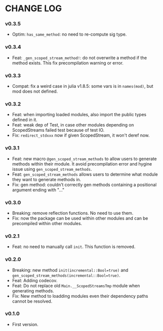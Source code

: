 # CHANGE LOG

### v0.3.5

- Optim: `has_same_method`: no need to re-compute sig type.

### v0.3.4

- Feat: `_gen_scoped_stream_method!`: do not overwrite a method if the method exists. This fix precompilation warning or error.

### v0.3.3

- Compat: fix a weird case in julia v1.8.5: some vars is in `names(mod)`, but mod does not defined.

### v0.3.2

- Feat: when importing loaded modules, also import the public types defined in it.
- Feat: weak dep of Test, in case other modules depending on ScopedStreams failed test because of test IO.
- Fix: `redirect_stdxxx` now if given ScopedStream, it won't deref now.

### v0.3.1

- Feat: new macro `@gen_scoped_stream_methods` to allow users to generate methods within their module. It avoid precompilation error and hygine issue using `gen_scoped_stream_methods`.
- Feat: `gen_scoped_stream_methods` allows users to determine what module they want to generate methods in.
- Fix: gen method: couldn't correctly gen methods containing a positional argument ending with "..."

### v0.3.0

- Breaking: remove reflection functions. No need to use them.
- Fix: now the package can be used within other modules and can be precompiled within other modules.

### v0.2.1

- Feat: no need to manually call `init`. This function is removed.

### v0.2.0

- Breaking: new method `init(incremental::Bool=true)` and `gen_scoped_stream_methods(incremental::Bool=true)`.
- Feat: Adding codecov.
- Feat: Do not replace old `Main.__ScopedStreamsTmp` module when generating methods.
- Fix: New method to loadding modules even their dependency paths cannot be resolved.

### v0.1.0

- First version.
